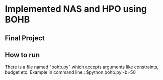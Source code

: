 # Implemented NAS and HPO using BOHB
## Final Project

## How to run

There is a file named "bohb.py" which accepts arguments like constraints, budget etc.
Example in command line : $python bohb.py -b=50 

